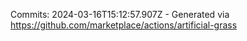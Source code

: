 Commits: 2024-03-16T15:12:57.907Z - Generated via https://github.com/marketplace/actions/artificial-grass
<br>
